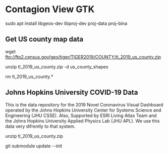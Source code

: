 # Contagion View GTK

sudo apt install libgeos-dev libproj-dev proj-data proj-bina

## Get US county map data 

wget ftp://ftp2.census.gov/geo/tiger/TIGER2019/COUNTY/tl_2019_us_county.zip

unzip tl_2019_us_county.zip -d us_county_shapes

rm tl_2019_us_county.*

## Johns Hopkins University COVID-19 Data
This is the data repository for the 2019 Novel Coronavirus Visual Dashboard operated by the Johns Hopkins University Center for Systems Science and Engineering (JHU CSSE). Also, Supported by ESRI Living Atlas Team and the Johns Hopkins University Applied Physics Lab (JHU APL). We use this data very difrently to that system.

unzip tl_2019_us_county.zip

git submodule update --init 
